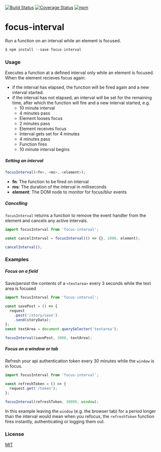 [![Build Status](https://img.shields.io/travis/michaeltaranto/focus-interval/master.svg?style=flat-square)](https://travis-ci.org/michaeltaranto/focus-interval)
[![Coverage Status](https://img.shields.io/coveralls/michaeltaranto/focus-interval.svg?style=flat-square)](https://coveralls.io/github/michaeltaranto/focus-interval?branch=master)
[![npm](https://img.shields.io/npm/v/focus-interval.svg?style=flat-square)](https://www.npmjs.com/package/focus-interval)
# focus-interval
Run a function on an interval while an element is focused.
```js
$ npm install --save focus-interval
```

### Usage
Executes a function at a defined interval only while an element is focused. When the element recieves focus again:
- if the interval has elapsed, the function will be fired again and a new interval started.
- if the interval has not elapsed, an interval will be set for the remaining time, after which the function will fire and a new interval started, e.g.
    - 10 minute interval
    - 4 minutes pass
    - Element looses focus
    - 2 minutes pass
    - Element receives focus
    - Interval gets set for 4 minutes
    - 4 minutes pass
    - Function fires
    - 10 minute interval begins

##### Setting an interval
```js
focusInterval(<fn>, <ms>, <element>);
```
- **fn**: The function to be fired on interval
- **ms**: The duration of the interval in milliseconds 
- **element**: The DOM node to monitor for focus/blur events


##### Cancelling
`focusInterval` returns a function to remove the event handler from the element and cancels any active intervals.
```js
import focusInterval from 'focus-interval';

const cancelInterval = focusInterval(() => {}, 1000, element);

cancelInterval();
```

### Examples
##### Focus on a field
Save/persist the contents of a `<textarea>` every 3 seconds while the text area is focused 
```js
import focusInterval from 'focus-interval';

const savePost = () => {
  request
    .post('/story/save')
    .send(storyData);
};
const textArea = document.querySelector('textarea');

focusInterval(savePost, 3000, textArea);
```

##### Focus on a window or tab
Refresh your api authentication token every 30 minutes while the `window` is in focus.
```js
import focusInterval from 'focus-interval';

const refreshToken = () => {
  request.get('/token');
};

focusInterval(refreshToken, 30000, window);
```
In this example leaving the `window` (e.g. the browser tab) for a period longer than the interval would mean when you refocus, the `refreshToken` function fires instantly, authenticating or logging them out.

### License

[MIT](http://michaeltaranto.mit-license.org)
